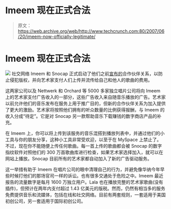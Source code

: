 # Imeem 现在正式合法 

> 原文：<https://web.archive.org/web/http://www.techcrunch.com:80/2007/06/20/imeem-now-officially-legitimate/>

# Imeem 现在正式合法

[![](img/1ba937c5b8769b587f4c0029d5cb59c2.png)](https://web.archive.org/web/20221207200050/http://www.crunchbase.com/company/imeem) 社交网络 Imeem 和 Snocap 正式启动了他们之前[宣布的](https://web.archive.org/web/20221207200050/http://www.imeem.com/press/imeemsnocap.aspx)合作伙伴关系，以防止侵犯版权，并向艺术家支付人们上传并流传给自己和他人的歌曲的费用。

这两家公司以及 Nettwerk 和 Orchard 等 5000 多家独立唱片公司将向 Imeem 上的艺术家支付广告收入的一部分，这些广告收入来自随音乐播放的广告。艺术家以前允许他们的音乐发布在服务上用于推广目的，但新的合作伙伴关系为加入提供了更大的激励。艺术家将按照他们拥有的听众数量的比例获得报酬，与 Imeem 的收入分成“待定”。它是对 Snocap 另一款帮助音乐下载赚钱的数字商店产品的补充。

在 Imeem 上，你可以将上传到该服务的音乐混搭到播放列表中，并通过他们的小工具与你的朋友分享，这种小工具非常受欢迎，以至于在 MySpace 上禁止了。不过，现在你不能随便上传任何歌曲。每一首上传的歌曲都会被 Snocap 的数字指纹软件对照他们的 300 万首歌曲库进行检查，如果艺术家选择加入，就可以在网站上播放。Snocap 目前所有的艺术家都自动加入了新的广告驱动服务。

这一举措有助于 Imeem 在唱片公司的眼中清理自己的行为，并避免像华纳今年早些时候打他们的那场官司一样的诉讼。也有很多交通处于危险之中。Imeem 最近报告的流量数字是每月 1600 万独立用户。Lala 也在播放完整的艺术家歌曲(没有插件)，但预计在两年内支付超过 1.43 亿美元的版税。然而，仍然有相当多的服务免费提供音乐和流媒体，包括在线和社交网络。目前有两套规则，一套适用于美国初创公司，另一套适用于国际初创公司。